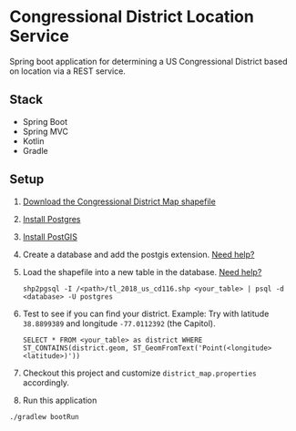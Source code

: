 # Congressional District Location Service
Spring boot application for determining a US Congressional District based on location via a REST service.

## Stack
- Spring Boot
- Spring MVC
- Kotlin
- Gradle

## Setup
1. [Download the Congressional District Map shapefile](https://catalog.data.gov/dataset/tiger-line-shapefile-2018-nation-u-s-116th-congressional-district-national)

1. [Install Postgres](https://www.postgresql.org/download/)

1. [Install PostGIS](http://postgis.net/install/)

1. Create a database and add the postgis extension. [Need help?](http://postgis.net/workshops/postgis-intro/creating_db.html)

1. Load the shapefile into a new table in the database. [Need help?](https://geoserver.geo-solutions.it/educational/en/adding_data/shp_postgis.html)
    ```
    shp2pgsql -I /<path>/tl_2018_us_cd116.shp <your_table> | psql -d <database> -U postgres
    ```

1. Test to see if you can find your district. Example: Try with latitude `38.8899389` and longitude `-77.0112392` (the Capitol).
    ```
    SELECT * FROM <your_table> as district WHERE ST_CONTAINS(district.geom, ST_GeomFromText('Point(<longitude> <latitude>)'))
    ```
1. Checkout this project and customize `district_map.properties` accordingly.

1. Run this application
```
./gradlew bootRun
```

